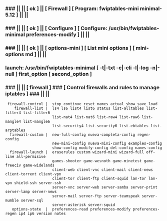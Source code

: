 ### ### || || [ ok ] || [ Firewall ] [ Program: fwiptables-mini minimal-5.12 ] || ||
### ### || || [ ok ] || [ Configure ] [ Configure: /usr/bin/fwiptables-minimal preferences-modify ] || ||
### ### || || [ ok ] || [ options-mini ] [ List mini options ] [ mini-options md ] || ||
###  launch: /usr/bin/fwiptables-minimal [ -t|-txt -c|-cli -l|-log -n|-null ] first_option [ second_option ]           
### ### || || [ firewall ]  ### [  Control firewalls and rules to manage iptables ] ### || ||               
     firewall-control |  stop continue reset names actual show save load                              
        firewall-list |  ls4 ls6 list4 list6 status list-alltables list-filter4 list-filter6          
                         list-nat4 list-nat6 list-raw4 list-raw6 list-mangle4 list-mangle6            
                         list-security4 list-security6 list-ebtables list-arptables                   
      firewall-custom |  new-full-config nueva-completa-config regen-config                           
                         new-mini-config nueva-mini-config examples-config                            
                         show-config modify-config del-config names-config                            
      firewall-launch |  eraserules custom wizard-mini wizard-full off-line all-permisive             
                         games-shooter game-wesnoth game-minetest game-freeciv game-widelands         
                         client-web client-vnc client-mail client-news client-torrent client-vpn      
                         client-tor client-ftp client-squid lan-tor lan-vpn shield-ssh server-ssh     
                         server-vnc server-web server-samba server-print server-lamp server-news      
                         server-mail server-ftp server-teamspeak server-mumble server-sql             
                         server-asterisk server-squid                                                 
       options-state  |  preferences-read preferences-modify preferences-regen ip4 ip6 version notes  

